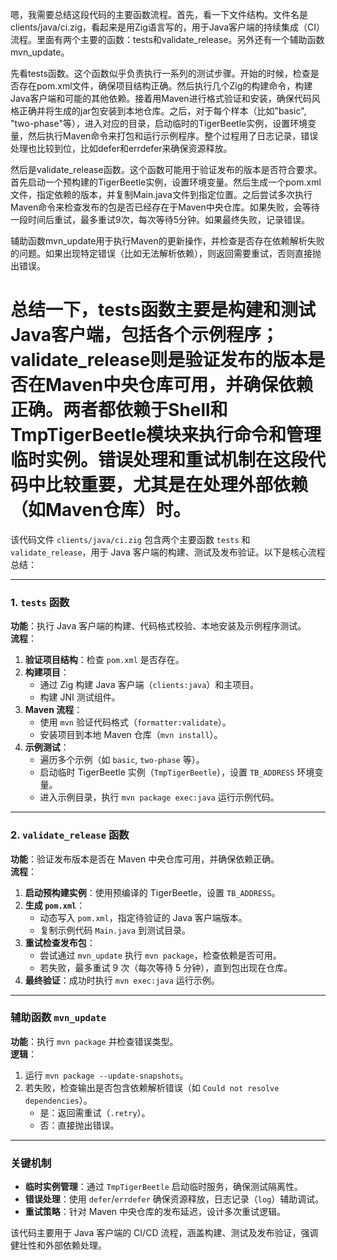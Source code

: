 嗯，我需要总结这段代码的主要函数流程。首先，看一下文件结构。文件名是clients/java/ci.zig，看起来是用Zig语言写的，用于Java客户端的持续集成（CI）流程。里面有两个主要的函数：tests和validate_release。另外还有一个辅助函数mvn_update。

先看tests函数。这个函数似乎负责执行一系列的测试步骤。开始的时候，检查是否存在pom.xml文件，确保项目结构正确。然后执行几个Zig的构建命令，构建Java客户端和可能的其他依赖。接着用Maven进行格式验证和安装，确保代码风格正确并将生成的jar包安装到本地仓库。之后，对于每个样本（比如"basic", "two-phase"等），进入对应的目录，启动临时的TigerBeetle实例，设置环境变量，然后执行Maven命令来打包和运行示例程序。整个过程用了日志记录，错误处理也比较到位，比如defer和errdefer来确保资源释放。

然后是validate_release函数。这个函数可能用于验证发布的版本是否符合要求。首先启动一个预构建的TigerBeetle实例，设置环境变量。然后生成一个pom.xml文件，指定依赖的版本，并复制Main.java文件到指定位置。之后尝试多次执行Maven命令来检查发布的包是否已经存在于Maven中央仓库。如果失败，会等待一段时间后重试，最多重试9次，每次等待5分钟。如果最终失败，记录错误。

辅助函数mvn_update用于执行Maven的更新操作，并检查是否存在依赖解析失败的问题。如果出现特定错误（比如无法解析依赖），则返回需要重试，否则直接抛出错误。

总结一下，tests函数主要是构建和测试Java客户端，包括各个示例程序；validate_release则是验证发布的版本是否在Maven中央仓库可用，并确保依赖正确。两者都依赖于Shell和TmpTigerBeetle模块来执行命令和管理临时实例。错误处理和重试机制在这段代码中比较重要，尤其是在处理外部依赖（如Maven仓库）时。
================================================
该代码文件 `clients/java/ci.zig` 包含两个主要函数 `tests` 和 `validate_release`，用于 Java 客户端的构建、测试及发布验证。以下是核心流程总结：

---

### **1. `tests` 函数**
**功能**：执行 Java 客户端的构建、代码格式校验、本地安装及示例程序测试。  
**流程**：
1. **验证项目结构**：检查 `pom.xml` 是否存在。
2. **构建项目**：
   - 通过 Zig 构建 Java 客户端（`clients:java`）和主项目。
   - 构建 JNI 测试组件。
3. **Maven 流程**：
   - 使用 `mvn` 验证代码格式（`formatter:validate`）。
   - 安装项目到本地 Maven 仓库（`mvn install`）。
4. **示例测试**：
   - 遍历多个示例（如 `basic`, `two-phase` 等）。
   - 启动临时 TigerBeetle 实例（`TmpTigerBeetle`），设置 `TB_ADDRESS` 环境变量。
   - 进入示例目录，执行 `mvn package exec:java` 运行示例代码。

---

### **2. `validate_release` 函数**
**功能**：验证发布版本是否在 Maven 中央仓库可用，并确保依赖正确。  
**流程**：
1. **启动预构建实例**：使用预编译的 TigerBeetle，设置 `TB_ADDRESS`。
2. **生成 `pom.xml`**：
   - 动态写入 `pom.xml`，指定待验证的 Java 客户端版本。
   - 复制示例代码 `Main.java` 到测试目录。
3. **重试检查发布包**：
   - 尝试通过 `mvn_update` 执行 `mvn package`，检查依赖是否可用。
   - 若失败，最多重试 9 次（每次等待 5 分钟），直到包出现在仓库。
4. **最终验证**：成功时执行 `mvn exec:java` 运行示例。

---

### **辅助函数 `mvn_update`**
**功能**：执行 `mvn package` 并检查错误类型。  
**逻辑**：
1. 运行 `mvn package --update-snapshots`。
2. 若失败，检查输出是否包含依赖解析错误（如 `Could not resolve dependencies`）。
   - 是：返回需重试（`.retry`）。
   - 否：直接抛出错误。

---

### **关键机制**
- **临时实例管理**：通过 `TmpTigerBeetle` 启动临时服务，确保测试隔离性。
- **错误处理**：使用 `defer`/`errdefer` 确保资源释放，日志记录（`log`）辅助调试。
- **重试策略**：针对 Maven 中央仓库的发布延迟，设计多次重试逻辑。

该代码主要用于 Java 客户端的 CI/CD 流程，涵盖构建、测试及发布验证，强调健壮性和外部依赖处理。